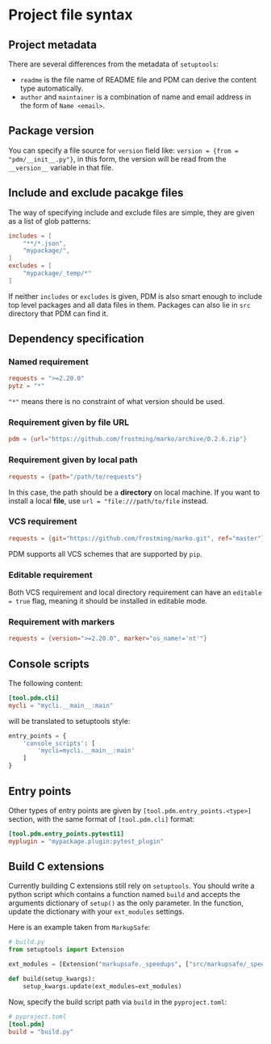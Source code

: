# Project file syntax

## Project metadata

There are several differences from the metadata of `setuptools`:

- `readme` is the file name of README file and PDM can derive the content type automatically.
- `author` and `maintainer` is a combination of name and email address in the form of `Name <email>`.

## Package version

You can specify a file source for `version` field like: `version = {from = "pdm/__init__.py"}`, in this form,
the version will be read from the `__version__` variable in that file.

## Include and exclude pacakge files

The way of specifying include and exclude files are simple, they are given as a list of glob patterns:

```toml
includes = [
    "**/*.json",
    "mypackage/",
]
excludes = [
    "mypackage/_temp/*"
]
```
If neither `includes` or `excludes` is given, PDM is also smart enough to include top level packages and all data files in them.
Packages can also lie in `src` directory that PDM can find it.

## Dependency specification

### Named requirement

```toml
requests = ">=2.20.0"
pytz = "*"
```
`"*"` means there is no constraint of what version should be used.

### Requirement given by file URL

```toml
pdm = {url="https://github.com/frostming/marko/archive/0.2.6.zip"}
```

### Requirement given by local path

```toml
requests = {path="/path/to/requests"}
```
In this case, the path should be a **directory** on local machine. If you want to install a local **file**,
use `url = "file:///path/to/file` instead.

### VCS requirement

```toml
requests = {git="https://github.com/frostming/marko.git", ref="master"}
```
PDM supports all VCS schemes that are supported by `pip`.

### Editable requirement

Both VCS requirement and local directory requirement can have an `editable = true` flag, meaning it should be installed in editable mode.

### Requirement with markers

```toml
requests = {version=">=2.20.0", marker="os_name!='nt'"}
```

## Console scripts

The following content:
```toml
[tool.pdm.cli]
mycli = "mycli.__main__:main"
```
will be translated to setuptools style:
```python
entry_points = {
    'console_scripts': [
        'mycli=mycli.__main__:main'
    ]
}
```

## Entry points

Other types of entry points are given by `[tool.pdm.entry_points.<type>]` section, with the same
format of `[tool.pdm.cli]` format:

```toml
[tool.pdm.entry_points.pytest11]
myplugin = "mypackage.plugin:pytest_plugin"
```

## Build C extensions

Currently building C extensions still rely on `setuptools`. You should write a python script which contains
a function named `build` and accepts the arguments dictionary of `setup()` as the only parameter.
In the function, update the dictionary with your `ext_modules` settings.

Here is an example taken from `MarkupSafe`:

```python
# build.py
from setuptools import Extension

ext_modules = [Extension("markupsafe._speedups", ["src/markupsafe/_speedups.c"])]

def build(setup_kwargs):
    setup_kwargs.update(ext_modules=ext_modules)
```

Now, specify the build script path via `build` in the `pyproject.toml`:

```toml
# pyproject.toml
[tool.pdm]
build = "build.py"
```
